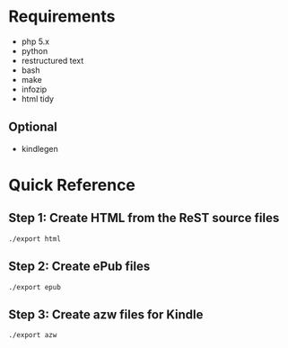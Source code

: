 # Requirements

- php 5.x
- python
- restructured text
- bash
- make
- infozip
- html tidy

## Optional

* kindlegen

# Quick Reference

## Step 1: Create HTML from the ReST source files

    ./export html

## Step 2: Create ePub files

    ./export epub

## Step 3: Create azw files for Kindle

    ./export azw
